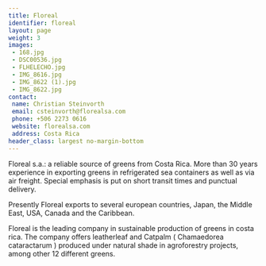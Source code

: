 ```yaml
---
title: Floreal
identifier: floreal
layout: page
weight: 3
images:
 - 168.jpg
 - DSC00536.jpg
 - FLHELECHO.jpg
 - IMG_8616.jpg
 - IMG_8622 (1).jpg
 - IMG_8622.jpg
contact:
 name: Christian Steinvorth
 email: csteinvorth@florealsa.com
 phone: +506 2273 0616
 website: florealsa.com
 address: Costa Rica
header_class: largest no-margin-bottom
---
```

Floreal s.a.:  a reliable source of greens from Costa Rica.  More than 30 years experience in exporting greens in refrigerated sea containers as well as via air freight. Special emphasis is put on short transit times and punctual delivery.

Presently Floreal exports to several european countries, Japan, the Middle East, USA, Canada and the Caribbean.

Floreal is the leading company in sustainable production of greens in costa rica.  The company offers leatherleaf and Catpalm ( Chamaedorea cataractarum ) produced under natural shade in agroforestry projects, among other 12 different greens.
